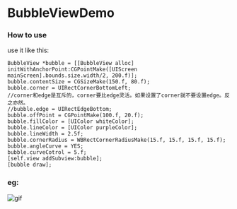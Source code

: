 # BubbleViewDemo

### How to use

use it like this:

```
BubbleView *bubble = [[BubbleView alloc] initWithAnchorPoint:CGPointMake([UIScreen mainScreen].bounds.size.width/2, 200.f)];
bubble.contentSize = CGSizeMake(150.f, 80.f);
bubble.corner = UIRectCornerBottomLeft;
//corner和edge是互斥的，corner要比edge灵活。如果设置了corner就不要设置edge。反之亦然。
//bubble.edge = UIRectEdgeBottom;
bubble.offPoint = CGPointMake(100.f, 20.f);
bubble.fillColor = [UIColor whiteColor];
bubble.lineColor = [UIColor purpleColor];
bubble.lineWidth = 2.5f;
bubble.cornerRadius = WBRectCornerRadiusMake(15.f, 15.f, 15.f, 15.f);
bubble.angleCurve = YES;
bubble.curveCotrol = 5.f;
[self.view addSubview:bubble];
[bubble draw];

```

### eg:

![gif](https://gitee.com/wangyingbo/PrivateImages/raw/master/2020//1.gif)



<!--

![top](https://gitee.com/wangyingbo/PrivateImages/raw/master/2021//20210722123636.png)

![right](https://gitee.com/wangyingbo/PrivateImages/raw/master/2021//20210722123935.png)

![bottom](https://gitee.com/wangyingbo/PrivateImages/raw/master/2021//20210722123652.png)

![left](https://gitee.com/wangyingbo/PrivateImages/raw/master/2021//20210722123701.png)

-->

